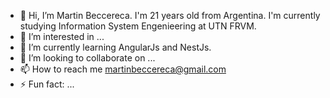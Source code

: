 - 👋 Hi, I’m Martin Beccereca. I'm 21 years old from Argentina. I'm currently studying Information System Engenieering at UTN FRVM.
- 👀 I’m interested in ...
- 🌱 I’m currently learning AngularJs and NestJs.
- 💞️ I’m looking to collaborate on ...
- 📫 How to reach me martinbeccereca@gmail.com
- ⚡ Fun fact: ...

<!---
MartinBeccereca/MartinBeccereca is a ✨ special ✨ repository because its `README.md` (this file) appears on your GitHub profile.
You can click the Preview link to take a look at your changes.
--->
